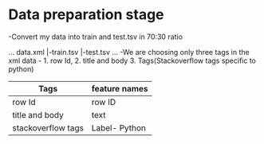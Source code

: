 # Data preparation stage

-Convert my data into train and test.tsv in 70:30 ratio

...
data.xml
    |-train.tsv
    |-test.tsv
...
-We are choosing only three tags in the xml data - 1. row Id, 2. title and body 3. Tags(Stackoverflow tags specific to python)

|Tags|feature names|
|-|-|
|row Id|row ID|
|title and body|text|
|stackoverflow tags|Label- Python|